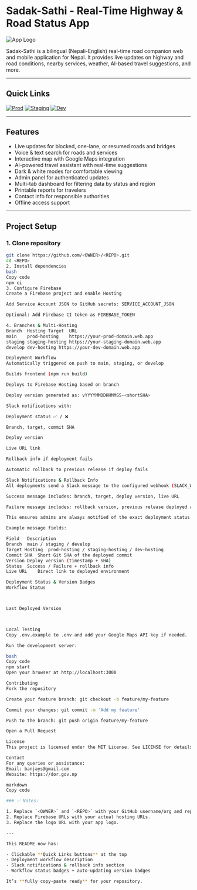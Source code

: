 # Sadak-Sathi - Real-Time Highway & Road Status App

![App Logo](https://your-logo-url.com/logo.png)

Sadak-Sathi is a bilingual (Nepali-English) real-time road companion web and mobile application for Nepal. It provides live updates on highway and road conditions, nearby services, weather, AI-based travel suggestions, and more.

---

## Quick Links

[![Prod](https://img.shields.io/badge/Prod-Visit-blue?style=for-the-badge)](https://your-prod-domain.web.app)
[![Staging](https://img.shields.io/badge/Staging-Visit-orange?style=for-the-badge)](https://your-staging-domain.web.app)
[![Dev](https://img.shields.io/badge/Dev-Visit-green?style=for-the-badge)](https://your-dev-domain.web.app)

---

## Features

- Live updates for blocked, one-lane, or resumed roads and bridges  
- Voice & text search for roads and services  
- Interactive map with Google Maps integration  
- AI-powered travel assistant with real-time suggestions  
- Dark & white modes for comfortable viewing  
- Admin panel for authenticated updates  
- Multi-tab dashboard for filtering data by status and region  
- Printable reports for travelers  
- Contact info for responsible authorities  
- Offline access support  

---

## Project Setup

### 1. Clone repository

```bash
git clone https://github.com/<OWNER>/<REPO>.git
cd <REPO>
2. Install dependencies
bash
Copy code
npm ci
3. Configure Firebase
Create a Firebase project and enable Hosting

Add Service Account JSON to GitHub secrets: SERVICE_ACCOUNT_JSON

Optional: Add Firebase CI token as FIREBASE_TOKEN

4. Branches & Multi-Hosting
Branch	Hosting Target	URL
main	prod-hosting	https://your-prod-domain.web.app
staging	staging-hosting	https://your-staging-domain.web.app
develop	dev-hosting	https://your-dev-domain.web.app

Deployment Workflow
Automatically triggered on push to main, staging, or develop

Builds frontend (npm run build)

Deploys to Firebase Hosting based on branch

Deploy version generated as: vYYYYMMDDHHMMSS-<shortSHA>

Slack notifications with:

Deployment status ✅ / ❌

Branch, target, commit SHA

Deploy version

Live URL link

Rollback info if deployment fails

Automatic rollback to previous release if deploy fails

Slack Notifications & Rollback Info
All deployments send a Slack message to the configured webhook (SLACK_WEBHOOK_URL)

Success message includes: branch, target, deploy version, live URL

Failure message includes: rollback version, previous release deployed automatically

This ensures admins are always notified of the exact deployment status

Example message fields:

Field	Description
Branch	main / staging / develop
Target Hosting	prod-hosting / staging-hosting / dev-hosting
Commit SHA	Short Git SHA of the deployed commit
Version	Deploy version (timestamp + SHA)
Status	Success / Failure + rollback info
Live URL	Direct link to deployed environment

Deployment Status & Version Badges
Workflow Status



Last Deployed Version



Local Testing
Copy .env.example to .env and add your Google Maps API key if needed.

Run the development server:

bash
Copy code
npm start
Open your browser at http://localhost:3000

Contributing
Fork the repository

Create your feature branch: git checkout -b feature/my-feature

Commit your changes: git commit -m 'Add my feature'

Push to the branch: git push origin feature/my-feature

Open a Pull Request

License
This project is licensed under the MIT License. See LICENSE for details.

Contact
For any queries or assistance:
Email: banjays@gmail.com
Website: https://dor.gov.np

markdown
Copy code

### ✅ Notes:

1. Replace `<OWNER>` and `<REPO>` with your GitHub username/org and repo name.  
2. Replace Firebase URLs with your actual hosting URLs.  
3. Replace the logo URL with your app logo.  

---

This README now has:

- Clickable **Quick Links buttons** at the top  
- Deployment workflow description  
- Slack notifications & rollback info section  
- Workflow status badges + auto-updating version badges  

It’s **fully copy-paste ready** for your repository.  
